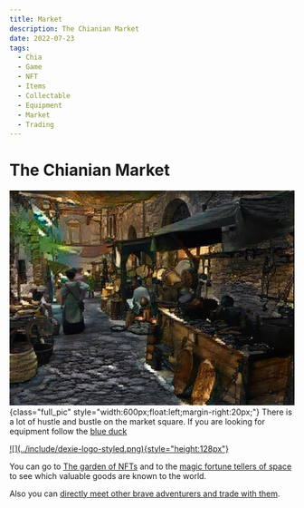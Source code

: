 ```yaml
---
title: Market
description: The Chianian Market
date: 2022-07-23
tags:
  - Chia
  - Game
  - NFT
  - Items
  - Collectable
  - Equipment
  - Market
  - Trading
---
```


# The Chianian Market
![](../include/places/lores/market.jpg){class="full_pic" style="width:600px;float:left;margin-right:20px;"}
There is a lot of hustle and bustle on the market square. If you are looking for equipment follow the [blue duck](https://dexie.space/offers/col16fpva26fhdjp2echs3cr7c30gzl7qe67hu9grtsjcqldz354asjsyzp6wx/xch)

<a href="https://dexie.space/offers/col16fpva26fhdjp2echs3cr7c30gzl7qe67hu9grtsjcqldz354asjsyzp6wx/xch" target="_blank" markdown="1">
![](../include/dexie-logo-styled.png){style="height:128px"}
</a>

You can go to [The garden of NFTs](https://mintgarden.io/collections/chia-inventory-col16fpva26fhdjp2echs3cr7c30gzl7qe67hu9grtsjcqldz354asjsyzp6wx) and to the [magic fortune tellers of space](https://www.spacescan.io/xch/nft/collection/col16fpva26fhdjp2echs3cr7c30gzl7qe67hu9grtsjcqldz354asjsyzp6wx) to see which valuable goods are known to the world.

Also you can [directly meet other brave adventurers and trade with them](https://discord.com/channels/994949585657143296/997830621831368734).